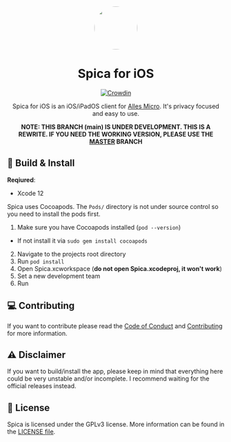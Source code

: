 <div align="center">
<img src="https://i.imgur.com/WoSsIG2.png" height="100" length="100" style="border-radius:50%">

# Spica for iOS

[![Crowdin](https://badges.crowdin.net/spica/localized.svg)](https://crowdin.com/project/spica)

Spica for iOS is an iOS/iPadOS client for [Alles Micro](https://micro.alles.cx). It's privacy focused and easy to use.

**NOTE: THIS BRANCH (main) IS UNDER DEVELOPMENT. THIS IS A REWRITE. IF YOU NEED THE WORKING VERSION, PLEASE USE THE [MASTER](https://github.com/SpicaApp/Spica-iOS/tree/master) BRANCH**

</div>

## 🔨 Build & Install

**Reqiured**:
- Xcode 12

Spica uses Cocoapods. The `Pods/` directory is not under source control so you need to install the pods first.



1. Make sure you have Cocoapods installed (`pod --version`)
  - If not install it via `sudo gem install cocoapods`
2. Navigate to the projects root directory
3. Run `pod install`
4. Open Spica.xcworkspace (**do not open Spica.xcodeproj, it won't work**)
5. Set a new development team
6. Run

## 💻 Contributing

If you want to contribute please read the [Code of Conduct](CODE_OF_CONDUCT.md) and [Contributing](CONTRIBUTING.md) for more information.

## ⚠️ Disclaimer

If you want to build/install the app, please keep in mind that everything here could be very unstable and/or incomplete. I recommend waiting for the official releases instead.

## 📄 License

Spica is licensed under the GPLv3 license. More information can be found in the [LICENSE file](LICENSE).
